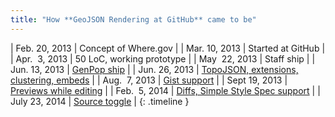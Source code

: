 ```yaml
---
title: "How **GeoJSON Rendering at GitHub** came to be"
---
```


| Feb. 20, 2013 | Concept of Where.gov |
| Mar. 10, 2013 | Started at GitHub |
| Apr. &nbsp;3, 2013 | 50 LoC, working prototype |
| May &nbsp;22, 2013 | Staff ship |
| Jun. 13, 2013 | [GenPop ship]( https://github.com/blog/1528-there-s-a-map-for-that) |
| Jun. 26, 2013 | [TopoJSON, extensions, clustering, embeds](https://github.com/blog/1541-geojson-rendering-improvements) |
| Aug. &nbsp;7, 2013 | [Gist support](https://github.com/blog/1576-gist-meets-geojson) |
| Sept 19, 2013 | [Previews while editing](https://github.com/blog/1638-geojson-previewing) |
| Feb. &nbsp;5, 2014 | [Diffs, Simple Style Spec support](https://github.com/blog/1772-diffable-more-customizable-maps) |
| July 23, 2014 | [Source toggle](https://github.com/blog/1865-view-geojson-topojson-source) |
{: .timeline }
